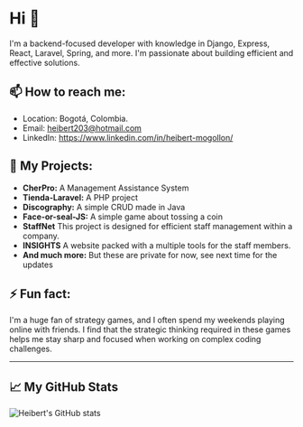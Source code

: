 # Hi 👋

I'm a backend-focused developer with knowledge in Django, Express, React, Laravel, Spring, and more. I'm passionate about building efficient and effective solutions.

## 📫 How to reach me:
- Location: Bogotá, Colombia.
- Email: heibert203@hotmail.com
- LinkedIn: https://www.linkedin.com/in/heibert-mogollon/

## 🔭 My Projects:
- **CherPro:** A Management Assistance System
- **Tienda-Laravel:** A PHP project
- **Discography:** A simple CRUD made in Java
- **Face-or-seal-JS:** A simple game about tossing a coin
- **StaffNet** This project is designed for efficient staff management within a company.
- **INSIGHTS** A website packed with a multiple tools for the staff members.
- **And much more:** But these are private for now, see next time for the updates

## ⚡ Fun fact:
I'm a huge fan of strategy games, and I often spend my weekends playing online with friends. I find that the strategic thinking required in these games helps me stay sharp and focused when working on complex coding challenges.

---

## 📈 My GitHub Stats
![Heibert's GitHub stats](https://github-readme-stats.vercel.app/api?username=heibert&show_icons=true&theme=dark)
